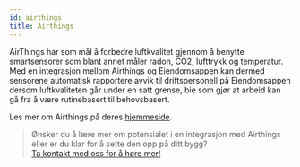 ```yaml
---
id: airthings
title: Airthings
---
```


AirThings har som mål å forbedre luftkvalitet gjennom å benytte smartsensorer som blant annet måler radon, CO2, lufttrykk og temperatur.
Med en integrasjon mellom Airthings og Eiendomsappen kan dermed sensorene automatisk rapportere avvik til driftspersonell på Eiendomsappen dersom luftkvaliteten går under en satt grense, bie som gjør at arbeid kan gå fra å være rutinebasert til behovsbasert.

Les mer om Airthings på deres [hjemmeside](https://www.airthings.com/no/).

>Ønsker du å lære mer om potensialet i en integrasjon med Airthings eller er du klar for å sette den opp på ditt bygg?<br>
[Ta kontakt med oss for å høre mer!](https://eiendomsappen.com/nb/contact-us)
